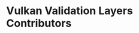 # Vulkan Validation Layers Contributors

<!-- readme: collaborators,contributors -start -->
<!-- readme: collaborators,contributors -end -->

